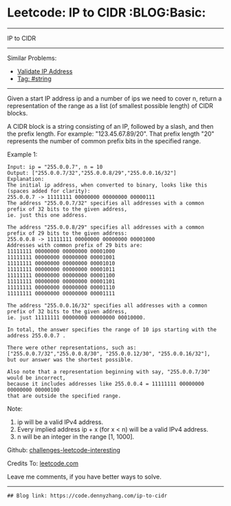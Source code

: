 # Leetcode: IP to CIDR     :BLOG:Basic:


---

IP to CIDR  

---

Similar Problems:  
-   [Validate IP Address](https://code.dennyzhang.com/validate-ip-address)
-   [Tag: #string](https://code.dennyzhang.com/tag/string)

---

Given a start IP address ip and a number of ips we need to cover n, return a representation of the range as a list (of smallest possible length) of CIDR blocks.  

A CIDR block is a string consisting of an IP, followed by a slash, and then the prefix length. For example: "123.45.67.89/20". That prefix length "20" represents the number of common prefix bits in the specified range.  

Example 1:  

    Input: ip = "255.0.0.7", n = 10
    Output: ["255.0.0.7/32","255.0.0.8/29","255.0.0.16/32"]
    Explanation:
    The initial ip address, when converted to binary, looks like this (spaces added for clarity):
    255.0.0.7 -> 11111111 00000000 00000000 00000111
    The address "255.0.0.7/32" specifies all addresses with a common prefix of 32 bits to the given address,
    ie. just this one address.
    
    The address "255.0.0.8/29" specifies all addresses with a common prefix of 29 bits to the given address:
    255.0.0.8 -> 11111111 00000000 00000000 00001000
    Addresses with common prefix of 29 bits are:
    11111111 00000000 00000000 00001000
    11111111 00000000 00000000 00001001
    11111111 00000000 00000000 00001010
    11111111 00000000 00000000 00001011
    11111111 00000000 00000000 00001100
    11111111 00000000 00000000 00001101
    11111111 00000000 00000000 00001110
    11111111 00000000 00000000 00001111
    
    The address "255.0.0.16/32" specifies all addresses with a common prefix of 32 bits to the given address,
    ie. just 11111111 00000000 00000000 00010000.
    
    In total, the answer specifies the range of 10 ips starting with the address 255.0.0.7 .
    
    There were other representations, such as:
    ["255.0.0.7/32","255.0.0.8/30", "255.0.0.12/30", "255.0.0.16/32"],
    but our answer was the shortest possible.
    
    Also note that a representation beginning with say, "255.0.0.7/30" would be incorrect,
    because it includes addresses like 255.0.0.4 = 11111111 00000000 00000000 00000100 
    that are outside the specified range.

Note:  
1.  ip will be a valid IPv4 address.
2.  Every implied address ip + x (for x < n) will be a valid IPv4 address.
3.  n will be an integer in the range [1, 1000].

Github: [challenges-leetcode-interesting](https://github.com/DennyZhang/challenges-leetcode-interesting/tree/master/ip-to-cidr)  

Credits To: [leetcode.com](https://leetcode.com/problems/ip-to-cidr/description/)  

Leave me comments, if you have better ways to solve.  

---

    ## Blog link: https://code.dennyzhang.com/ip-to-cidr